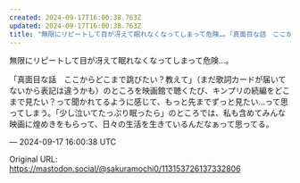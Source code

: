 ```yaml
---
created: 2024-09-17T16:00:38.763Z
updated: 2024-09-17T16:00:38.763Z
title: "無限にリピートして目が冴えて眠れなくなってしまって危険…。「真面目な話　ここからどこまで跳びたい？教えて」（まだ歌詞カードが届いてないから表記は違うかも）のとこ[...]"
---
```


<p>無限にリピートして目が冴えて眠れなくなってしまって危険…。</p><p>「真面目な話　ここからどこまで跳びたい？教えて」（まだ歌詞カードが届いてないから表記は違うかも）のところを映画館で聴くたび、キンプリの続編をどこまで見たい？って聞かれてるように感じて、もっと先までずっと見たい…って思ってしまう。「少し泣いてたっぷり眠ったら」のところでは、私も含めてみんな映画に煌めきをもらって、日々の生活を生きているんだなぁって思ってる。</p>

&mdash; 2024-09-17 16:00:38 UTC

Original URL: https://mastodon.social/@sakuramochi0/113153726137332806
